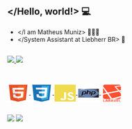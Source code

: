 ## </Hello, world!> 💻
- </I am Matheus Muniz> 🙋🏻‍♂️
- </System Assistant at Liebherr BR> 🏢

##

 <div>
  <a href="https://github.com/dev-matheusmuniz">
  <img height="200em" src="https://github-readme-stats.vercel.app/api?username=dev-matheusmuniz&show_icons=true&theme=tokyonight&include_all_commits=true&count_private=true"/>
  <img height="180em" src="https://github-readme-stats.vercel.app/api/top-langs/?username=dev-matheusmuniz&layout=compact&langs_count=7&theme=tokyonight"/>
</div>

 ##
 
 <div style="display: inline_block"><br>
  <img align="center" alt="HTML" height="40" width="50" src="https://raw.githubusercontent.com/devicons/devicon/master/icons/html5/html5-original.svg">
  <img align="center" alt="CSS" height="40" width="50" src="https://raw.githubusercontent.com/devicons/devicon/master/icons/css3/css3-original.svg">
  <img align="center" alt="JS" height="40" width="50" src="https://raw.githubusercontent.com/devicons/devicon/master/icons/javascript/javascript-plain.svg">
  <img align="center" alt="PHP" height="40" width="50" src="https://github.com/devicons/devicon/blob/master/icons/php/php-original.svg">
  <img align="center" alt="Laravel" height="40" width="50" src="https://github.com/devicons/devicon/blob/master/icons/laravel/laravel-plain-wordmark.svg">
</div>
 
 ##
 
 <div>
  <a href="https://www.linkedin.com/in/matheus-muniz" target="_blank"><img src="https://img.shields.io/badge/-LinkedIn-%230077B5?style=for-the-badge&logo=linkedin&logoColor=white" target="_blank"></a> 
  <a href = "mailto:dev.mmuniz@gmail.com"><img src="https://img.shields.io/badge/-Gmail-%23333?style=for-the-badge&logo=gmail&logoColor=white" target="_blank"></a>
 </div>
